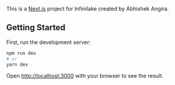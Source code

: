 This is a [Next.js](https://nextjs.org/) project for Infinilake created by Abhishek Angira.

## Getting Started

First, run the development server:

```bash
npm run dev
# or
yarn dev
```

Open [http://localhost:3000](http://localhost:3000) with your browser to see the result.
